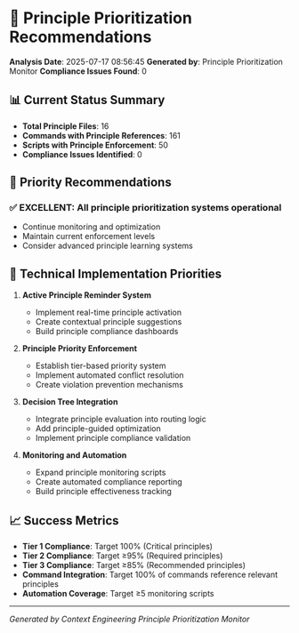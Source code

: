 # 🎯 Principle Prioritization Recommendations

**Analysis Date**: 2025-07-17 08:56:45
**Generated by**: Principle Prioritization Monitor
**Compliance Issues Found**: 0

## 📊 Current Status Summary

- **Total Principle Files**:       16
- **Commands with Principle References**:      161
- **Scripts with Principle Enforcement**:       50
- **Compliance Issues Identified**: 0

## 🎯 Priority Recommendations

### ✅ EXCELLENT: All principle prioritization systems operational
- Continue monitoring and optimization
- Maintain current enforcement levels
- Consider advanced principle learning systems

## 🔧 Technical Implementation Priorities

1. **Active Principle Reminder System**
   - Implement real-time principle activation
   - Create contextual principle suggestions
   - Build principle compliance dashboards

2. **Principle Priority Enforcement**
   - Establish tier-based priority system
   - Implement automated conflict resolution
   - Create violation prevention mechanisms

3. **Decision Tree Integration**
   - Integrate principle evaluation into routing logic
   - Add principle-guided optimization
   - Implement principle compliance validation

4. **Monitoring and Automation**
   - Expand principle monitoring scripts
   - Create automated compliance reporting
   - Build principle effectiveness tracking

## 📈 Success Metrics

- **Tier 1 Compliance**: Target 100% (Critical principles)
- **Tier 2 Compliance**: Target ≥95% (Required principles)
- **Tier 3 Compliance**: Target ≥85% (Recommended principles)
- **Command Integration**: Target 100% of commands reference relevant principles
- **Automation Coverage**: Target ≥5 monitoring scripts

---

*Generated by Context Engineering Principle Prioritization Monitor*
